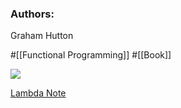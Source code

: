 ### Authors:
Graham Hutton

#[[Functional Programming]] #[[Book]]

![](https://cdn.shopify.com/s/files/1/1634/7169/products/cover_530x.png?v=1564720482)

[Lambda Note](https://www.lambdanote.com/collections/haskell)
